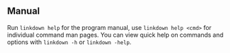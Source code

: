 ## Manual

Run `linkdown help` for the program manual, use `linkdown help <cmd>` for individual command man pages. You can view quick help on commands and options with `linkdown -h` or `linkdown -help`.
